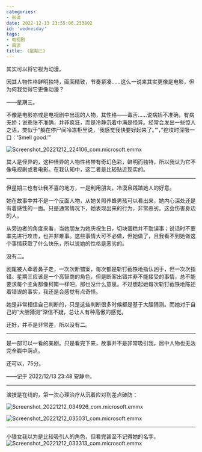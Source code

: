 ```yaml
---
categories:
- 阅读
date: 2022-12-13 23:55:06.233802
id: 'wednesday'
tags:
- 电视剧
- 阅读
title: 《星期三》
---
```


其实可以将它视为动漫。

因其人物性格鲜明独特，画面精致，节奏紧凑……这么一说来其实更像是电影，但为何我觉得它更像动漫？

——星期三。

不像是电影亦或是电视剧中出现的人物，其性格——毒舌……说病娇不准确，有病无娇；说乖张不准确，并非疯狂，而是冷静沉着中满是怪异。经常会发出一些惊人之语，类似于“躺在停尸间冷冻柜里说，‘我感觉我快要好起来了。’”，”挖坟时深吸一口：‘Smell good.’”

<!-- more -->

![Screenshot_20221212_224106_com.microsoft.emmx](https://static.vksir.zone/img/Screenshot_20221212_224106_com.microsoft.emmx.jpg)

其人是怪异的，这种怪异的人物性格带有奇幻色彩，鲜明而独特，所以我认为它不像电视剧或者电影。在我认知中，这二者是比较贴近现实的。

---

但星期三也有让我不喜的地方，一是利用朋友，冷漠且践踏她人的好意。

她在故事中并不是一个反面人物，从她关照养蜂男孩可以看出来，她内心深处还是有着感性的一面。只是通常情况下，她表现出来的行为，非常恶劣。这会伤害身边的人。

从旁边者的角度来看，当她朋友为她庆祝生日，切块蛋糕并不耽误事；说话时不要率先进行攻击，也并非难事。这些事情大可不必做，但她做了，且我看不到她做这个事情获取了什么快乐，所以说她的性格是恶劣的。

没有二。

剧尾被人牵着鼻子走，一次次断错案，每次都是斩钉截铁地指认凶手，但一次次指错。星期三应该是一个高智商的角色，但是断案出错并非不能接受的事情，总不能要求每个主角都像柯南一样吧，那也没什么意思。不过想起她每次斩钉截铁地陈述着错误的事实，我还是会感觉有点奇怪。

她是非常相信自己判断的，只是这些判断很多时候都是基于大胆猜测。而她对于自己的“大胆猜测”深信不疑，总让人有种高傲的感觉。

还好，并不是非常差，所以没有二。

---

是一部可以一看的美剧。只是看完下来，故事并不是非常吸引我，居中人物也无法完全戳中萌点。

还可以，75分。

——记于 2022/12/13 23:48 安静中。

---

演技是在线的，第一次心理治疗从沉着应对到差点破防：

![Screenshot_20221212_034926_com.microsoft.emmx](https://static.vksir.zone/img/Screenshot_20221212_034926_com.microsoft.emmx.jpg)

![Screenshot_20221212_035031_com.microsoft.emmx](https://static.vksir.zone/img/Screenshot_20221212_035031_com.microsoft.emmx.jpg)

---

小狼女我以为是比较吸引人的角色，但看完甚至不记得她的名字。![Screenshot_20221212_033313_com.microsoft.emmx](https://static.vksir.zone/img/Screenshot_20221212_033313_com.microsoft.emmx.jpg)
